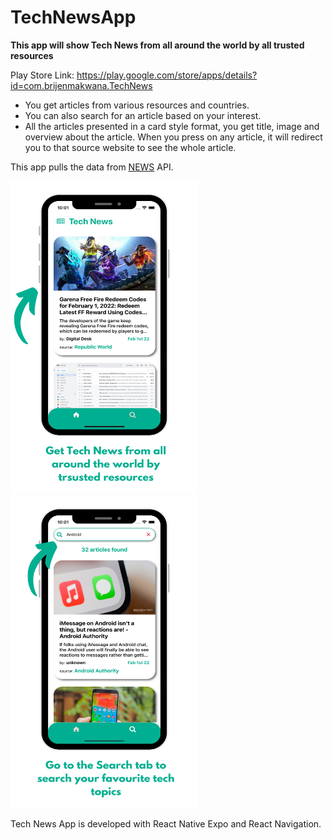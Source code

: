 # TechNewsApp

**This app will show Tech News from all around the world by all trusted resources**

Play Store Link: https://play.google.com/store/apps/details?id=com.brijenmakwana.TechNews

- You get articles from various resources and countries.
- You can also search for an article based on your interest.
- All the articles presented in a card style format, you get title, image and overview about the article. When you press on any article, it will redirect you to that source website to see the whole article.

This app pulls the data from [NEWS](https://newsapi.org) API.

<img src="https://github.com/BrijenMakwana/TechNewsApp/blob/main/assets/images/ScreenShot1.png" width="300" height="500"> <img src="https://github.com/BrijenMakwana/TechNewsApp/blob/main/assets/images/ScreenShot2.png" width="300" height="500">

Tech News App is developed with React Native Expo and React Navigation.
